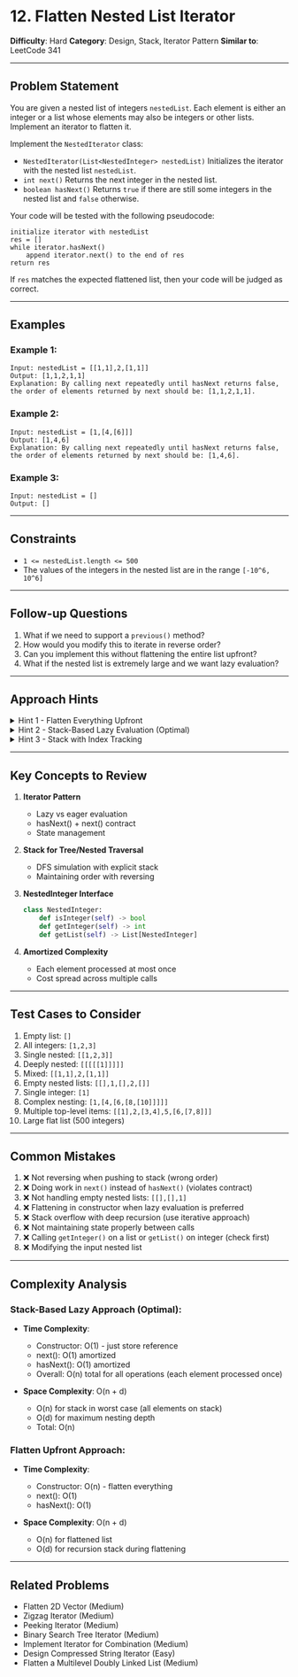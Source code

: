 # 12. Flatten Nested List Iterator

**Difficulty**: Hard
**Category**: Design, Stack, Iterator Pattern
**Similar to**: LeetCode 341

---

## Problem Statement

You are given a nested list of integers `nestedList`. Each element is either an integer or a list whose elements may also be integers or other lists. Implement an iterator to flatten it.

Implement the `NestedIterator` class:

- `NestedIterator(List<NestedInteger> nestedList)` Initializes the iterator with the nested list `nestedList`.
- `int next()` Returns the next integer in the nested list.
- `boolean hasNext()` Returns `true` if there are still some integers in the nested list and `false` otherwise.

Your code will be tested with the following pseudocode:

```
initialize iterator with nestedList
res = []
while iterator.hasNext()
    append iterator.next() to the end of res
return res
```

If `res` matches the expected flattened list, then your code will be judged as correct.

---

## Examples

### Example 1:
```
Input: nestedList = [[1,1],2,[1,1]]
Output: [1,1,2,1,1]
Explanation: By calling next repeatedly until hasNext returns false,
the order of elements returned by next should be: [1,1,2,1,1].
```

### Example 2:
```
Input: nestedList = [1,[4,[6]]]
Output: [1,4,6]
Explanation: By calling next repeatedly until hasNext returns false,
the order of elements returned by next should be: [1,4,6].
```

### Example 3:
```
Input: nestedList = []
Output: []
```

---

## Constraints

- `1 <= nestedList.length <= 500`
- The values of the integers in the nested list are in the range `[-10^6, 10^6]`

---

## Follow-up Questions

1. What if we need to support a `previous()` method?
2. How would you modify this to iterate in reverse order?
3. Can you implement this without flattening the entire list upfront?
4. What if the nested list is extremely large and we want lazy evaluation?

---

## Approach Hints

<details>
<summary>Hint 1 - Flatten Everything Upfront</summary>

**Easiest approach**: Flatten the entire nested list in constructor.

```python
class NestedIterator:
    def __init__(self, nestedList):
        self.flat_list = []
        self.flatten(nestedList)
        self.index = 0

    def flatten(self, nested_list):
        for item in nested_list:
            if item.isInteger():
                self.flat_list.append(item.getInteger())
            else:
                self.flatten(item.getList())

    def next(self):
        val = self.flat_list[self.index]
        self.index += 1
        return val

    def hasNext(self):
        return self.index < len(self.flat_list)
```

**Pros**: Simple, fast iteration
**Cons**: O(n) space upfront, not lazy

Time: Constructor O(n), next() O(1), hasNext() O(1)
Space: O(n) for flattened list + O(d) recursion depth
</details>

<details>
<summary>Hint 2 - Stack-Based Lazy Evaluation (Optimal)</summary>

**Better approach**: Use a stack, flatten on-demand (lazy evaluation).

**Key Insights**:
1. Store items in reverse order on stack (to maintain left-to-right order)
2. In `hasNext()`, ensure top of stack is an integer
3. If top is a list, flatten it by pushing its elements

**Algorithm**:
```python
class NestedIterator:
    def __init__(self, nestedList):
        # Store in reverse to maintain order when popping
        self.stack = nestedList[::-1]

    def next(self):
        # hasNext guarantees top is integer
        return self.stack.pop().getInteger()

    def hasNext(self):
        # Make sure top of stack is an integer
        while self.stack:
            top = self.stack[-1]
            if top.isInteger():
                return True
            # Top is a list, flatten it
            self.stack.pop()
            self.stack.extend(top.getList()[::-1])
        return False
```

**Example walkthrough**: `[[1,1],2,[1,1]]`
```
Initial:  stack = [[1,1], 2, [1,1]] (reversed)

hasNext():
  top = [1,1] (list) → pop, extend [1,1] reversed
  stack = [2, [1,1], 1, 1]
  top = 1 (int) → return True

next(): return 1
  stack = [2, [1,1], 1]

hasNext():
  top = 1 (int) → return True

next(): return 1
  stack = [2, [1,1]]

hasNext():
  top = 2 (int) → return True

next(): return 2
  stack = [[1,1]]

hasNext():
  top = [1,1] (list) → pop, extend
  stack = [1, 1]
  top = 1 (int) → return True

... and so on
```

Time:
  - Constructor: O(1)
  - next(): O(1) amortized
  - hasNext(): O(1) amortized (each element processed once)
Space: O(n) worst case for stack
</details>

<details>
<summary>Hint 3 - Stack with Index Tracking</summary>

Alternative: Store (list, index) pairs on stack:
- Track current position in each list
- More complex but avoids reversing

```python
class NestedIterator:
    def __init__(self, nestedList):
        self.stack = [(nestedList, 0)]

    def next(self):
        self.make_next_available()
        nested_list, i = self.stack[-1]
        self.stack[-1] = (nested_list, i + 1)
        return nested_list[i].getInteger()

    def hasNext(self):
        self.make_next_available()
        return len(self.stack) > 0

    def make_next_available(self):
        while self.stack:
            nested_list, i = self.stack[-1]
            if i == len(nested_list):
                self.stack.pop()
            elif nested_list[i].isInteger():
                return
            else:
                self.stack[-1] = (nested_list, i + 1)
                self.stack.append((nested_list[i].getList(), 0))
```

Slightly more complex but avoids list reversal.
</details>

---

## Key Concepts to Review

1. **Iterator Pattern**
   - Lazy vs eager evaluation
   - hasNext() + next() contract
   - State management

2. **Stack for Tree/Nested Traversal**
   - DFS simulation with explicit stack
   - Maintaining order with reversing

3. **NestedInteger Interface**
   ```python
   class NestedInteger:
       def isInteger(self) -> bool
       def getInteger(self) -> int
       def getList(self) -> List[NestedInteger]
   ```

4. **Amortized Complexity**
   - Each element processed at most once
   - Cost spread across multiple calls

---

## Test Cases to Consider

1. Empty list: `[]`
2. All integers: `[1,2,3]`
3. Single nested: `[[1,2,3]]`
4. Deeply nested: `[[[[[1]]]]]`
5. Mixed: `[[1,1],2,[1,1]]`
6. Empty nested lists: `[[],1,[],2,[]]`
7. Single integer: `[1]`
8. Complex nesting: `[1,[4,[6,[8,[10]]]]]`
9. Multiple top-level items: `[[1],2,[3,4],5,[6,[7,8]]]`
10. Large flat list (500 integers)

---

## Common Mistakes

1. ❌ Not reversing when pushing to stack (wrong order)
2. ❌ Doing work in `next()` instead of `hasNext()` (violates contract)
3. ❌ Not handling empty nested lists: `[[],[],1]`
4. ❌ Flattening in constructor when lazy evaluation is preferred
5. ❌ Stack overflow with deep recursion (use iterative approach)
6. ❌ Not maintaining state properly between calls
7. ❌ Calling `getInteger()` on a list or `getList()` on integer (check first)
8. ❌ Modifying the input nested list

---

## Complexity Analysis

### Stack-Based Lazy Approach (Optimal):
- **Time Complexity**:
  - Constructor: O(1) - just store reference
  - next(): O(1) amortized
  - hasNext(): O(1) amortized
  - Overall: O(n) total for all operations (each element processed once)

- **Space Complexity**: O(n + d)
  - O(n) for stack in worst case (all elements on stack)
  - O(d) for maximum nesting depth
  - Total: O(n)

### Flatten Upfront Approach:
- **Time Complexity**:
  - Constructor: O(n) - flatten everything
  - next(): O(1)
  - hasNext(): O(1)

- **Space Complexity**: O(n + d)
  - O(n) for flattened list
  - O(d) for recursion stack during flattening

---

## Related Problems

- Flatten 2D Vector (Medium)
- Zigzag Iterator (Medium)
- Peeking Iterator (Medium)
- Binary Search Tree Iterator (Medium)
- Implement Iterator for Combination (Medium)
- Design Compressed String Iterator (Easy)
- Flatten a Multilevel Doubly Linked List (Medium)
